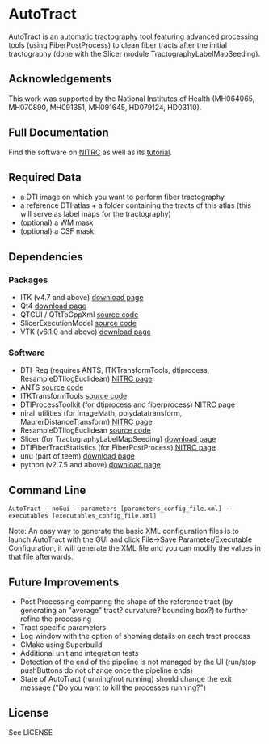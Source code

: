 # AutoTract

AutoTract is an automatic tractography tool featuring advanced processing tools (using FiberPostProcess) to clean fiber tracts after the initial tractography (done with the Slicer module TractographyLabelMapSeeding).

## Acknowledgements

This work was supported by the National Institutes of Health (MH064065, MH070890, MH091351, MH091645, HD079124, HD03110).

## Full Documentation

Find the software on [NITRC](https://www.nitrc.org/projects/autotract/) as well as its [tutorial](https://www.nitrc.org/docman/view.php/948/1969/Tutorial.pdf).

## Required Data

- a DTI image on which you want to perform fiber tractography
- a reference DTI atlas + a folder containing the tracts of this atlas (this will serve as label maps for the tractography)
- (optional) a WM mask
- (optional) a CSF mask

## Dependencies

### Packages

- ITK (v4.7 and above) [download page](http://www.itk.org/ITK/resources/software.html) 
- Qt4 [download page](https://www.qt.io/download/)
- QTGUI / QTtToCppXml [source code](https://github.com/fbudin69500/QTGUI)
- SlicerExecutionModel [source code](https://github.com/Slicer/SlicerExecutionModel)
- VTK (v6.1.0 and above) [download page](http://www.vtk.org/download/)

### Software

- DTI-Reg (requires ANTS, ITKTransformTools, dtiprocess, ResampleDTIlogEuclidean) [NITRC page](https://www.nitrc.org/projects/dtireg/)
- ANTS  [source code](http://stnava.github.io/ANTs/)
- ITKTransformTools [source code](https://github.com/NIRALUser/ITKTransformTools)
- DTIProcessToolkit (for dtiprocess and fiberprocess) [NITRC page](https://www.nitrc.org/projects/dtiprocess/)
- niral_utilities (for ImageMath, polydatatransform, MaurerDistanceTransform) [NITRC page](https://www.nitrc.org/projects/niral_utilities/)
- ResampleDTIlogEuclidean [source code](https://github.com/NIRALUser/ResampleDTIlogEuclidean)
- Slicer (for TractographyLabelMapSeeding) [download page](http://download.slicer.org/)
- DTIFiberTractStatistics (for FiberPostProcess) [NITRC page](https://www.nitrc.org/projects/dti_tract_stat/)
- unu (part of teem) [download page](http://teem.sourceforge.net/download/)
- python (v2.7.5 and above) [download page](https://www.python.org/downloads/)

## Command Line

```
AutoTract --noGui --parameters [parameters_config_file.xml] --executables [executables_config_file.xml]
```

Note: An easy way to generate the basic XML configuration files is to launch AutoTract with the GUI and click File->Save Parameter/Executable Configuration, it will generate the XML file and you can modify the values in that file afterwards.

## Future Improvements

- Post Processing comparing the shape of the reference tract (by generating an "average" tract? curvature? bounding box?) to further refine the processing
- Tract specific parameters
- Log window with the option of showing details on each tract process
- CMake using Superbuild
- Additional unit and integration tests
- Detection of the end of the pipeline is not managed by the UI (run/stop pushButtons do not change once the pipeline ends) 
- State of AutoTract (running/not running) should change the exit message ("Do you want to kill the processes running?")

## License

See LICENSE

